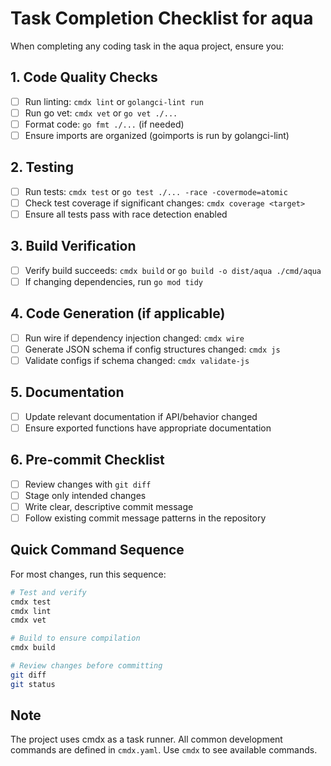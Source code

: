 # Task Completion Checklist for aqua

When completing any coding task in the aqua project, ensure you:

## 1. Code Quality Checks
- [ ] Run linting: `cmdx lint` or `golangci-lint run`
- [ ] Run go vet: `cmdx vet` or `go vet ./...`
- [ ] Format code: `go fmt ./...` (if needed)
- [ ] Ensure imports are organized (goimports is run by golangci-lint)

## 2. Testing
- [ ] Run tests: `cmdx test` or `go test ./... -race -covermode=atomic`
- [ ] Check test coverage if significant changes: `cmdx coverage <target>`
- [ ] Ensure all tests pass with race detection enabled

## 3. Build Verification
- [ ] Verify build succeeds: `cmdx build` or `go build -o dist/aqua ./cmd/aqua`
- [ ] If changing dependencies, run `go mod tidy`

## 4. Code Generation (if applicable)
- [ ] Run wire if dependency injection changed: `cmdx wire`
- [ ] Generate JSON schema if config structures changed: `cmdx js`
- [ ] Validate configs if schema changed: `cmdx validate-js`

## 5. Documentation
- [ ] Update relevant documentation if API/behavior changed
- [ ] Ensure exported functions have appropriate documentation

## 6. Pre-commit Checklist
- [ ] Review changes with `git diff`
- [ ] Stage only intended changes
- [ ] Write clear, descriptive commit message
- [ ] Follow existing commit message patterns in the repository

## Quick Command Sequence
For most changes, run this sequence:
```bash
# Test and verify
cmdx test
cmdx lint
cmdx vet

# Build to ensure compilation
cmdx build

# Review changes before committing
git diff
git status
```

## Note
The project uses cmdx as a task runner. All common development commands are defined in `cmdx.yaml`. Use `cmdx` to see available commands.
